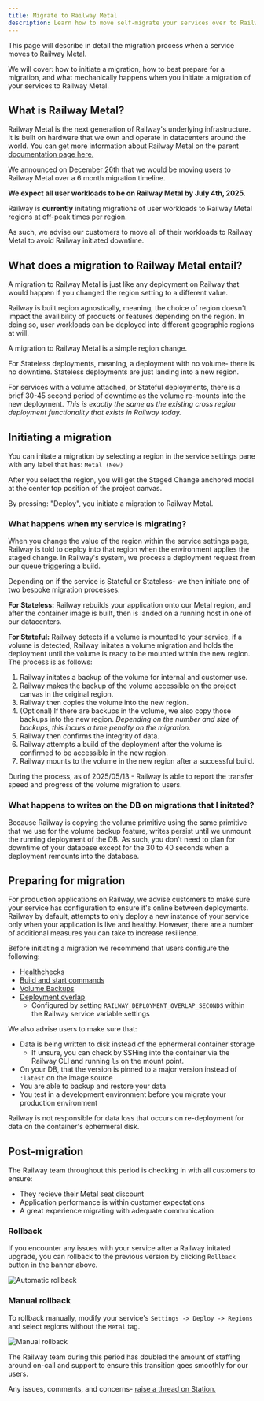 ```yaml
---
title: Migrate to Railway Metal
description: Learn how to move self-migrate your services over to Railway Metal
---
```


This page will describe in detail the migration process when a service moves to Railway Metal.

We will cover: how to initiate a migration, how to best prepare for a migration, and what mechanically happens when you initiate a migration of your services to Railway Metal.

## What is Railway Metal?

Railway Metal is the next generation of Railway's underlying infrastructure. It is built on hardware that we own and operate in datacenters around the world. You can get more information about Railway Metal on the parent [documentation page here.](/railway-metal)

We announced on December 26th that we would be moving users to Railway Metal over a 6 month migration timeline.

**We expect all user workloads to be on Railway Metal by July 4th, 2025.**

Railway is **currently** initating migrations of user workloads to Railway Metal regions at off-peak times per region.

As such, we advise our customers to move all of their workloads to Railway Metal to avoid Railway initiated downtime.

## What does a migration to Railway Metal entail?

A migration to Railway Metal is just like any deployment on Railway that would happen if you changed the region setting to a different value.

Railway is built region agnostically, meaning, the choice of region doesn't impact the availibility of products or features depending on the region. In doing so, user workloads can be deployed into different geographic regions at will.

A migration to Railway Metal is a simple region change.

For Stateless deployments, meaning, a deployment with no volume- there is no downtime. Stateless deployments are just landing into a new region.

For services with a volume attached, or Stateful deployments, there is a brief 30-45 second period of downtime as the volume re-mounts into the new deployment. _This is exactly the same as the existing cross region deployment functionality that exists in Railway today._

## Initiating a migration

You can initate a migration by selecting a region in the service settings pane with any label that has: `Metal (New)`

After you select the region, you will get the Staged Change anchored modal at the center top position of the project canvas.

By pressing: "Deploy", you initiate a migration to Railway Metal.

### What happens when my service is migrating?

When you change the value of the region within the service settings page, Railway is told to deploy into that region when the environment applies the staged change. In Railway's system, we process a deployment request from our queue triggering a build.

Depending on if the service is Stateful or Stateless- we then initiate one of two bespoke migration processes.

**For Stateless:** Railway rebuilds your application onto our Metal region, and after the container image is built, then is landed on a running host in one of our datacenters.

**For Stateful:** Railway detects if a volume is mounted to your service, if a volume is detected, Railway initates a volume migration and holds the deployment until the volume is ready to be mounted within the new region. The process is as follows:

1. Railway initates a backup of the volume for internal and customer use.
2. Railway makes the backup of the volume accessible on the project canvas in the original region.
3. Railway then copies the volume into the new region.
4. (Optional) If there are backups in the volume, we also copy those backups into the new region. _Depending on the number and size of backups, this incurs a time penalty on the migration._
5. Railway then confirms the integrity of data.
6. Railway attempts a build of the deployment after the volume is confirmed to be accessible in the new region.
7. Railway mounts to the volume in the new region after a successful build.

During the process, as of 2025/05/13 - Railway is able to report the transfer speed and progress of the volume migration to users.

### What happens to writes on the DB on migrations that I initated?

Because Railway is copying the volume primitive using the same primitive that we use for the volume backup feature, writes persist until we unmount the running deployment of the DB. As such, you don't need to plan for downtime of your database except for the 30 to 40 seconds when a deployment remounts into the database.

## Preparing for migration

For production applications on Railway, we advise customers to make sure your service has configuration to ensure it's online between deployments. Railway by default, attempts to only deploy a new instance of your service only when your application is live and healthy. However, there are a number of additional measures you can take to increase resilience.

Before initiating a migration we recommend that users configure the following:

- [Healthchecks](/reference/healthchecks)
- [Build and start commands](/reference/build-and-start-commands)
- [Volume Backups](/reference/backups)
- [Deployment overlap](/reference/variables#user-provided-configuration-variables)
  - Configured by setting `RAILWAY_DEPLOYMENT_OVERLAP_SECONDS` within the Railway service variable settings

We also advise users to make sure that:

- Data is being written to disk instead of the ephermeral container storage
  - If unsure, you can check by SSHing into the container via the Railway CLI and running `ls` on the mount point.
- On your DB, that the version is pinned to a major version instead of `:latest` on the image source
- You are able to backup and restore your data
- You test in a development environment before you migrate your production environment

Railway is not responsible for data loss that occurs on re-deployment for data on the container's ephermeral disk.

## Post-migration

The Railway team throughout this period is checking in with all customers to ensure:

- They recieve their Metal seat discount
- Application performance is within customer expectations
- A great experience migrating with adequate communication

### Rollback

If you encounter any issues with your service after a Railway initated upgrade, you can
rollback to the previous version by clicking `Rollback` button in the banner
above.

<Image
src="https://res.cloudinary.com/railway/image/upload/v1736970652/docs/m4_rtxp2z.png"
alt="Automatic rollback"
layout="responsive"
width={1338} height={608} quality={80} />

### Manual rollback

To rollback manually, modify your service's `Settings -> Deploy -> Regions`
and select regions without the `Metal` tag.

<Image
src="https://res.cloudinary.com/railway/image/upload/v1736970930/docs/m3_kvwdgd.png"
alt="Manual rollback"
layout="responsive"
width={1140} height={560} quality={80} />

The Railway team during this period has doubled the amount of staffing around on-call and support to ensure this transition goes smoothly for our users.

Any issues, comments, and concerns- [raise a thread on Station.](https://station.railway.com)
